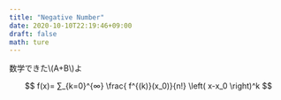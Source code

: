 ```yaml
---
title: "Negative Number"
date: 2020-10-10T22:19:46+09:00
draft: false
math: ture
---
```


数学できた\\(A+B\\)よ

$$
f(x)= ∑_{k=0}^{∞} \frac{ f^{(k)}(x_0)}{n!} \left( x-x_0 \right)^k
$$
